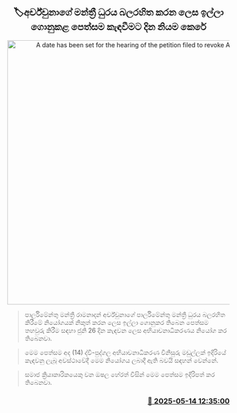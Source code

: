 <p align='center'><b><h2 align='center' title='A date has been set for the hearing of the petition filed to revoke Archuna's MP position.'>🏷අර්ච්චුනාගේ මන්ත්‍රී ධුරය බලරහිත කරන ලෙස ඉල්ලා ගොනුකළ පෙත්සම කැඳවීමට දින නියම කෙරේ</h2></b></p>
<p align='center'><img src='https://helakuru.sgp1.cdn.digitaloceanspaces.com/esana/images/lib/court-2-archived.jpg' width='600' alt='A date has been set for the hearing of the petition filed to revoke Archuna's MP position.'></p>

> පාර්ලිමේන්තු මන්ත්‍රී රාමනාදන් අර්ච්චුනාගේ පාර්ලිමේන්තු මන්ත්‍රී ධුරය බලරහිත කිරීමේ නියෝගයක් නිකුත් කරන ලෙස ඉල්ලා ගොනුකර තිබෙන පෙත්සම තහවුරු කිරීම සඳහා ජුනි 26 දින කැඳවන ලෙස අභියාචනාධිකරණය නියෝග කර තිබෙනවා.

> මෙම පෙත්සම අද (14) ද්වි-පුද්ගල අභියාචනාධිකරණ විනිසුරු මඩුල්ලක් ඉදිරියේ කැඳවනු ලැබූ අවස්ථාවේදී මෙම නියෝගය ලබාදී ඇති බවයි සඳහන් වෙන්නේ.

> සමාජ ක්‍රියාකාරිකයෙකු වන ඔෂල හේරත් විසින් මෙම පෙත්සම ඉදිරිපත් කර තිබෙනවා.



<h3 align='right'><a href='https://www.helakuru.lk/esana/p/110066/'>📅 2025-05-14 12:35:00</a></h3>
